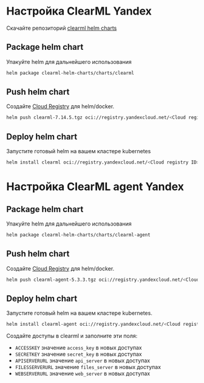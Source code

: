 # Настройка ClearML Yandex 
Скачайте репозиторий [clearml helm charts](https://github.com/levkovalenko/clearml-helm-charts)

## Package helm chart
Упакуйте helm для дальнейшего использования
```bash
helm package clearml-helm-charts/charts/clearml 
```

## Push helm chart
Создайте [Cloud Registry](https://yandex.cloud/ru/docs/cloud-registry/concepts/registry) для helm/docker.
```bash
helm push clearml-7.14.5.tgz oci://registry.yandexcloud.net/<Cloud registry ID>
```

## Deploy helm chart
Запустите готовый helm на вашем кластере kubernetes
```bash
helm install clearml oci://registry.yandexcloud.net/<Cloud registry ID>/clearml:7.14.5
```

# Настройка ClearML agent Yandex 

## Package helm chart
Упакуйте helm для дальнейшего использования
```bash
helm package clearml-helm-charts/charts/clearml-agent  
```

## Push helm chart
Создайте [Cloud Registry](https://yandex.cloud/ru/docs/cloud-registry/concepts/registry) для helm/docker.
```bash
helm push clearml-agent-5.3.3.tgz oci://registry.yandexcloud.net/<Cloud registry ID>
```

## Deploy helm chart
Запустите готовый helm на вашем кластере kubernetes. 
```bash
helm install clearml-agent oci://registry.yandexcloud.net/<Cloud registry ID>/clearml-agent:5.3.3  --set clearml.agentk8sglueKey=ACCESSKEY --set clearml.agentk8sglueSecret=SECRETKEY --set agentk8sglue.apiServerUrlReference=APISERVERURL --set agentk8sglue.fileServerUrlReference=FILESERVERURL --set agentk8sglue.webServerUrlReference=WEBSERVERURL
```
Создайте доступы в clearml и заполните эти поля:
* `ACCESSKEY` значение `access_key` в новых доступах 
* `SECRETKEY` значение `secret_key` в новых доступах 
* `APISERVERURL` значение `api_server` в новых доступах 
* `FILESSERVERURL` значение `files_server` в новых доступах 
* `WEBSERVERURL` значение `web_server` в новых доступах 

